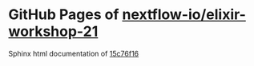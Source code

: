 GitHub Pages of [nextflow-io/elixir-workshop-21](https://github.com/nextflow-io/elixir-workshop-21.git)
===
Sphinx html documentation of [15c76f16](https://github.com/nextflow-io/elixir-workshop-21/tree/15c76f165adbaf578767640d81002c55f9aa69f4)
